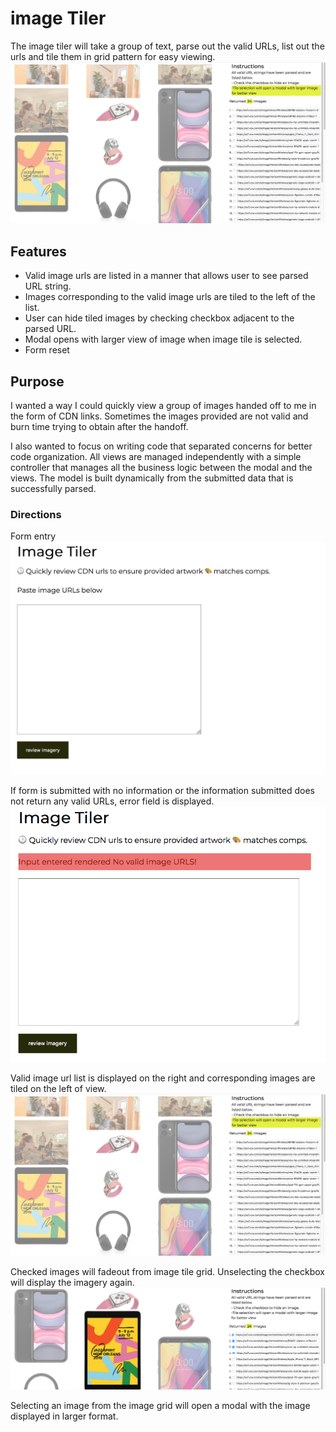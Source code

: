 # image Tiler

The image tiler will take a group of text, parse out the valid URLs, list out the urls and tile them in grid pattern for easy viewing.
![screen capture of list and tiled images](assets/image-tiler-grid.png)


## Features

- Valid image urls are listed in a manner that allows user to see parsed URL string.
- Images corresponding to the valid image urls are tiled to the left of the list.
- User can hide tiled images by checking checkbox adjacent to the parsed URL.
- Modal opens with larger view of image when image tile is selected.
- Form reset

## Purpose

I wanted a way I could quickly view a group of images handed off to me in the form of CDN links. Sometimes the images provided are not valid and burn time trying to obtain after the handoff.

I also wanted to focus on writing code that separated concerns for better code organization. All views are managed independently with a simple controller that manages all the business logic between the modal and the views. The model is built dynamically from the submitted data that is successfully parsed.


### Directions

Form entry
![screen capture of form entry](assets/image-tiler-entry.png)

If form is submitted with no information or the information submitted does not return any valid URLs, error field is displayed.
![screen capture of form entry with error](assets/image-tiler-error.png)

Valid image url list is displayed on the right and corresponding images are tiled on the left of view.
![screen capture of list and tiled images](assets/image-tiler-grid.png)

Checked images will fadeout from image tile grid. Unselecting the checkbox will display the imagery again.
![screen capture of hiding images](assets/hidden-image-tiler.png)

Selecting an image from the image grid will open a modal with the image displayed in larger format.





